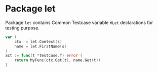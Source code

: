 # Package let

Package `let` contains Common Testcase variable `#Let` declarations for testing purpose.

```go
var (
	ctx  = let.Context(s)
	name = let.FirstName(s)
)
act := func(t *testcase.T) error {
	return MyFunc(ctx.Get(t), name.Get(t))
}
```